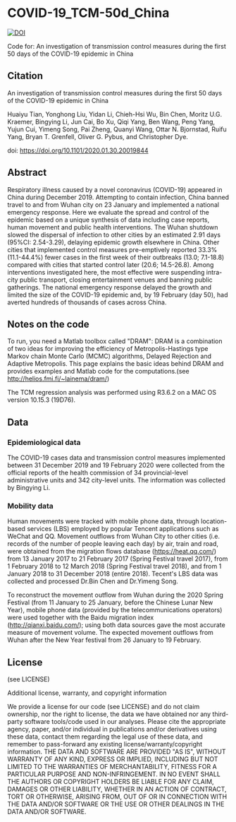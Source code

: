 # COVID-19_TCM-50d_China
[![DOI](https://zenodo.org/badge/249884240.svg)](https://zenodo.org/badge/latestdoi/249884240)

Code for: An investigation of transmission control measures during the first 50 days of the COVID-19 epidemic in China

## Citation

An investigation of transmission control measures during the first 50 days of the COVID-19 epidemic in China

Huaiyu Tian, Yonghong Liu, Yidan Li, Chieh-Hsi Wu, Bin Chen, Moritz U.G. Kraemer, Bingying Li, Jun Cai, Bo Xu, Qiqi Yang, Ben Wang, Peng Yang, Yujun Cui, Yimeng Song, Pai Zheng, Quanyi Wang, Ottar N. Bjornstad, Ruifu Yang, Bryan T. Grenfell, Oliver G. Pybus, and Christopher Dye.

doi: https://doi.org/10.1101/2020.01.30.20019844

## Abstract

Respiratory illness caused by a novel coronavirus (COVID-19) appeared in China during December 2019. Attempting to contain infection, China banned travel to and from Wuhan city on 23 January and implemented a national emergency response. Here we evaluate the spread and control of the epidemic based on a unique synthesis of data including case reports, human movement and public health interventions. The Wuhan shutdown slowed the dispersal of infection to other cities by an estimated 2.91 days (95%CI: 2.54-3.29), delaying epidemic growth elsewhere in China. Other cities that implemented control measures pre-emptively reported 33.3% (11.1-44.4%) fewer cases in the first week of their outbreaks (13.0; 7.1-18.8) compared with cities that started control later (20.6; 14.5-26.8). Among interventions investigated here, the most effective were suspending intra-city public transport, closing entertainment venues and banning public gatherings. The national emergency response delayed the growth and limited the size of the COVID-19 epidemic and, by 19 February (day 50), had averted hundreds of thousands of cases across China.

## Notes on the code

To run, you need a Matlab toolbox called "DRAM": 
DRAM is a combination of two ideas for improving the efficiency of Metropolis-Hastings type Markov chain Monte Carlo (MCMC) algorithms, Delayed Rejection and Adaptive Metropolis. This page explains the basic ideas behind DRAM and provides examples and Matlab code for the computations.(see http://helios.fmi.fi/~lainema/dram/)

The TCM regression analysis was performed using R3.6.2 on a MAC OS version 10.15.3 (19D76).

## Data

### Epidemiological data

The COVID-19 cases data and transmission control measures implemented between 31 December 2019 and 19 February 2020 were collected from the official reports of the health commission of 34 provincial-level administrative units and 342 city-level units. The information was collected by Bingying Li.

### Mobility data

Human movements were tracked with mobile phone data, through location-based services (LBS) employed by popular Tencent applications such as WeChat and QQ. Movement outflows from Wuhan City to other cities (i.e. records of the number of people leaving each day) by air, train and road, were obtained from the migration flows database (https://heat.qq.com/) from 13 January 2017 to 21 February 2017 (Spring Festival travel 2017), from 1 February 2018 to 12 March 2018 (Spring Festival travel 2018), and from 1 January 2018 to 31 December 2018 (entire 2018). Tecent's LBS data was collected and processed Dr.Bin Chen and Dr.Yimeng Song.

To reconstruct the movement outflow from Wuhan during the 2020 Spring Festival (from 11 January to 25 January, before the Chinese Lunar New Year), mobile phone data (provided by the telecommunications operators) were used together with the Baidu migration index (http://qianxi.baidu.com/); using both data sources gave the most accurate measure of movement volume. The expected movement outflows from Wuhan after the New Year festival from 26 January to 19 February.

## License

(see LICENSE)

Additional license, warranty, and copyright information

We provide a license for our code (see LICENSE) and do not claim ownership, nor the right to license, the data we have obtained nor any third-party software tools/code used in our analyses. Please cite the appropriate agency, paper, and/or individual in publications and/or derivatives using these data, contact them regarding the legal use of these data, and remember to pass-forward any existing license/warranty/copyright information. THE DATA AND SOFTWARE ARE PROVIDED "AS IS", WITHOUT WARRANTY OF ANY KIND, EXPRESS OR IMPLIED, INCLUDING BUT NOT LIMITED TO THE WARRANTIES OF MERCHANTABILITY, FITNESS FOR A PARTICULAR PURPOSE AND NON-INFRINGEMENT. IN NO EVENT SHALL THE AUTHORS OR COPYRIGHT HOLDERS BE LIABLE FOR ANY CLAIM, DAMAGES OR OTHER LIABILITY, WHETHER IN AN ACTION OF CONTRACT, TORT OR OTHERWISE, ARISING FROM, OUT OF OR IN CONNECTION WITH THE DATA AND/OR SOFTWARE OR THE USE OR OTHER DEALINGS IN THE DATA AND/OR SOFTWARE.
